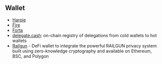 ## Wallet

- [Harpie](https://harpie.io/)
- [Fire](https://www.joinfire.xyz/)
- [Forta](https://forta.org/)
- [delegate.cash](https://substack.com/redirect/a70e7b47-9204-4229-84c3-c97da3284e6b?r=u96z8): on-chain registry of delegations from cold wallets to hot wallets
- [Railgun](https://railway.xyz/) - DeFi wallet to integrate the powerful RAILGUN privacy system built using zero-knowledge cryptography and available on Ethereum, BSC, and Polygon